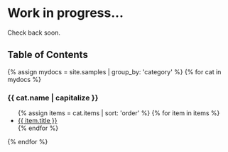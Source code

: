 # Work in progress...
Check back soon.

<h2>Table of Contents</h2>
{% assign mydocs = site.samples | group_by: 'category' %}
{% for cat in mydocs %}
<h3>{{ cat.name | capitalize }}</h3>
    <ul>
      {% assign items = cat.items | sort: 'order' %}
      {% for item in items %}
        <li><a href="{{ item.url }}">{{ item.title }}</a></li>
      {% endfor %}
    </ul>
{% endfor %}